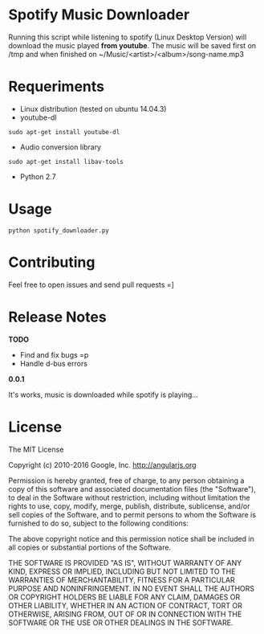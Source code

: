 # Spotify Music Downloader

Running this script while listening to spotify (Linux Desktop Version) will download the music played **from youtube**. The music will be saved first on /tmp and when finished on ~/Music/\<artist\>/\<album\>/song-name.mp3


# Requeriments

  * Linux distribution (tested on ubuntu 14.04.3)
  * youtube-dl
  ```
  sudo apt-get install youtube-dl
  ```
  * Audio conversion library
  ```
  sudo apt-get install libav-tools
  ```
  * Python 2.7

# Usage
```
python spotify_downloader.py
```

# Contributing

Feel free to open issues and send pull requests =]

# Release Notes

**TODO**
  * Find and fix bugs =p
  * Handle d-bus errors

**0.0.1**

It's works, music is downloaded while spotify is playing...


# License

The MIT License

Copyright (c) 2010-2016 Google, Inc. http://angularjs.org

Permission is hereby granted, free of charge, to any person obtaining a copy
of this software and associated documentation files (the "Software"), to deal
in the Software without restriction, including without limitation the rights
to use, copy, modify, merge, publish, distribute, sublicense, and/or sell
copies of the Software, and to permit persons to whom the Software is
furnished to do so, subject to the following conditions:

The above copyright notice and this permission notice shall be included in
all copies or substantial portions of the Software.

THE SOFTWARE IS PROVIDED "AS IS", WITHOUT WARRANTY OF ANY KIND, EXPRESS OR
IMPLIED, INCLUDING BUT NOT LIMITED TO THE WARRANTIES OF MERCHANTABILITY,
FITNESS FOR A PARTICULAR PURPOSE AND NONINFRINGEMENT. IN NO EVENT SHALL THE
AUTHORS OR COPYRIGHT HOLDERS BE LIABLE FOR ANY CLAIM, DAMAGES OR OTHER
LIABILITY, WHETHER IN AN ACTION OF CONTRACT, TORT OR OTHERWISE, ARISING FROM,
OUT OF OR IN CONNECTION WITH THE SOFTWARE OR THE USE OR OTHER DEALINGS IN
THE SOFTWARE.